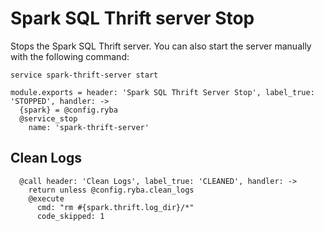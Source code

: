 
# Spark SQL Thrift server Stop

Stops the Spark SQL Thrift server. You can also start the server manually with the
following command:

```
service spark-thrift-server start
```

    module.exports = header: 'Spark SQL Thrift Server Stop', label_true: 'STOPPED', handler: ->
      {spark} = @config.ryba
      @service_stop
        name: 'spark-thrift-server'

## Clean Logs

      @call header: 'Clean Logs', label_true: 'CLEANED', handler: ->
        return unless @config.ryba.clean_logs
        @execute
          cmd: "rm #{spark.thrift.log_dir}/*"
          code_skipped: 1
